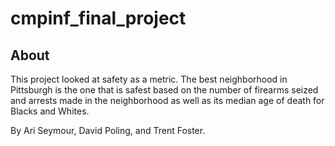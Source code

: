 # cmpinf_final_project

## About

This project looked at safety as a metric.  The best neighborhood in Pittsburgh is the one that is safest based on the number of firearms seized and arrests made in the neighborhood as well as its median age of death for Blacks and Whites.

By Ari Seymour, David Poling, and Trent Foster.
